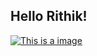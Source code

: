 ## Hello Rithik!  

[![This is a image](https://myoctocat.com/assets/images/base-octocat.svg)](https://www.google.com/)
